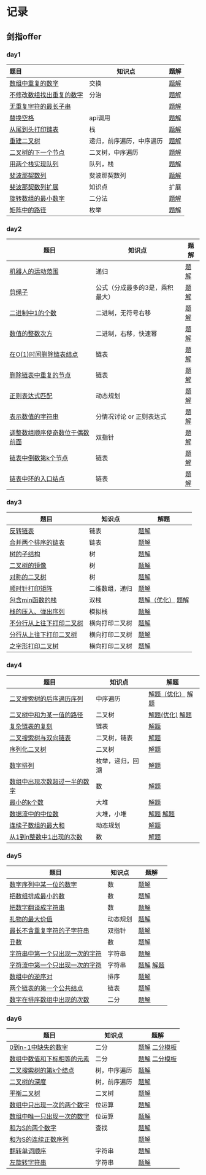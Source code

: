 # 记录

## 剑指offer

### day1

| 题目                                                         | 知识点                   | 题解                                             |
| :----------------------------------------------------------- | ------------------------ | ------------------------------------------------ |
| [数组中重复的数字](https://leetcode-cn.com/problems/shu-zu-zhong-zhong-fu-de-shu-zi-lcof/) | 交换                     | [题解](/sword/offer/day1/FindRepeatNumber.java) |
| [不修改数组找出重复的数字](https://www.acwing.com/problem/content/15/) | 分治                     | [题解](/sword/offer/day1/DuplicateInArray.java) |
| [无重复字符的最长子串](https://leetcode-cn.com/problems/longest-substring-without-repeating-characters/) |                          | [题解](/sword/offer/day1/SearchArray.java)      |
| [替换空格](https://leetcode-cn.com/problems/ti-huan-kong-ge-lcof/) | api调用                  | [题解](/sword/offer/day1/ReplaceSpaces.java)    |
| [从尾到头打印链表](https://leetcode-cn.com/problems/cong-wei-dao-tou-da-yin-lian-biao-lcof/) | 栈                       | [题解](sword/offer/day1/ReplaceSpaces.java)      |
| [重建二叉树](https://leetcode-cn.com/problems/zhong-jian-er-cha-shu-lcof/) | 递归，前序遍历，中序遍历 | [题解](sword/offer/day1/BuildTree.java)          |
| [二叉树的下一个节点](https://www.acwing.com/problem/content/description/31/) | 二叉树，中序遍历         | [题解](sword/offer/day1/InorderSuccessor.java)   |
| [用两个栈实现队列](https://leetcode-cn.com/problems/yong-liang-ge-zhan-shi-xian-dui-lie-lcof/) | 队列，栈                 | [题解](sword/offer/day1/MyQueue.java)            |
| [斐波那契数列](https://www.acwing.com/problem/content/19/)   | 斐波那契数列             | [题解](sword/offer/day1/Fibonacci.java)          |
| [斐波那契数列扩展](https://www.acwing.com/blog/content/25/)  | 知识点                   | 扩展                                             |
| [旋转数组的最小数字](https://www.acwing.com/problem/content/20/) | 二分法                   | [题解](sword/offer/day1/FindMin.java)            |
| [矩阵中的路径](https://www.acwing.com/problem/content/21/)   | 枚举                     | [题解](sword/offer/day1/HasPath.java)            |



### day2

| 题目                                                         | 知识点                          | 题解                                                 |
| ------------------------------------------------------------ | ------------------------------- | ---------------------------------------------------- |
| [机器人的运动范围](https://leetcode-cn.com/problems/ji-qi-ren-de-yun-dong-fan-wei-lcof) | 递归                            | [题解](sword/offer/day2/MovingCount.java)            |
| [剪绳子](https://leetcode-cn.com/problems/jian-sheng-zi-lcof/) | 公式（分成最多的3是，乘积最大） | [题解](sword/offer/day2/MaxProductAfterCutting.java) |
| [二进制中1的个数](https://leetcode-cn.com/problems/er-jin-zhi-zhong-1de-ge-shu-lcof/) | 二进制，无符号右移              | [题解](sword/offer/day2/NumberOf1.java)              |
| [数值的整数次方](https://leetcode-cn.com/problems/shu-zhi-de-zheng-shu-ci-fang-lcof/) | 二进制，右移，快速幂            | [题解](sword/offer/day2/Power.java)                  |
| [在O(1)时间删除链表结点](https://www.acwing.com/problem/content/85/) | 链表                            | [题解](sword/offer/day2/DeleteNode.java)             |
| [删除链表中重复的节点](https://www.acwing.com/problem/content/27/) | 链表                            | [题解](sword/offer/day2/DeleteDuplication.java)      |
| [正则表达式匹配](https://www.acwing.com/problem/content/28/) | 动态规划                        | [题解](sword/offer/day2/IsMatch.java)                |
| [表示数值的字符串](https://www.acwing.com/problem/content/29/) | 分情况讨论 or 正则表达式        | [题解](sword/offer/day2/IsNumber.java)               |
| [调整数组顺序使奇数位于偶数前面](https://www.acwing.com/problem/content/30/) | 双指针                          | [题解](sword/offer/day2/ReOrderArray.java)           |
| [链表中倒数第k个节点](https://www.acwing.com/problem/content/32/) | 链表                            | [题解](sword/offer/day2/FindKthToTail.java)          |
| [链表中环的入口结点](https://www.acwing.com/problem/content/86/) | 链表                            | [题解](sword/offer/day2/EntryNodeOfLoop.java)        |



### day3

| 题目                                                         | 知识点         | 解题                                                         |
| ------------------------------------------------------------ | -------------- | ------------------------------------------------------------ |
| [反转链表](https://www.acwing.com/problem/content/33/)       | 链表           | [题解](sword/offer/day3/ReverseList.java)                    |
| [合并两个排序的链表](https://www.acwing.com/problem/content/34/) | 链表           | [题解](sword/offer/day3/HasSubtree.java)                     |
| [树的子结构](https://www.acwing.com/problem/content/35/)     | 树             | [题解](sword/offer/day3/HasSubtree.java)                     |
| [二叉树的镜像](https://www.acwing.com/problem/content/37/)   | 树             | [题解](sword/offer/day3/Mirror.java)                         |
| [对称的二叉树](https://www.acwing.com/problem/content/38/)   | 树             | [题解](sword/offer/day3/IsSymmetric.java)                    |
| [顺时针打印矩阵](https://www.acwing.com/problem/content/39/) | 二维数组，递归 | [题解](sword/offer/day3/PrintMatrix.java)                    |
| [包含min函数的栈](https://www.acwing.com/problem/content/90/) | 双栈           | [题解（优化）](sword/offer/day3/MinStack2.java) [题解](sword/offer/day3/MinStack.java) |
| [栈的压入、弹出序列](https://www.acwing.com/problem/content/40/) | 模拟栈         | [题解](sword/offer/day3/IsPopOrder.java)                     |
| [不分行从上往下打印二叉树](https://www.acwing.com/problem/content/41/) | 横向打印二叉树 | [题解](sword/offer/day3/PrintFromTopToBottom1.java)          |
| [分行从上往下打印二叉树](https://www.acwing.com/problem/content/42/) | 横向打印二叉树 | [题解](sword/offer/day3/PrintFromTopToBottom2.java)          |
| [之字形打印二叉树](https://www.acwing.com/problem/content/43/) | 横向打印二叉树 | [题解](sword/offer/day3/PrintFromTopToBottom3.java)          |



### day4

| 题目                                                         | 知识点           | 解题                                                         |
| ------------------------------------------------------------ | ---------------- | ------------------------------------------------------------ |
| [二叉搜索树的后序遍历序列](https://www.acwing.com/problem/content/44/) | 中序遍历         | [解题（优化）](sword/offer/day4/VerifySequenceOfBST2.java)  [解题](sword/offer/day4/VerifySequenceOfBST.java) |
| [二叉树中和为某一值的路径](https://www.acwing.com/problem/content/45/) | 二叉树           | [解题(优化)](sword/offer/day4/FindPath2.java)  [解题](sword/offer/day4/FindPath.java) |
| [复杂链表的复刻](https://www.acwing.com/problem/content/89/) | 链表             | [解题](sword/offer/day4/CopyRandomList.java)                 |
| [二叉搜索树与双向链表](https://www.acwing.com/problem/content/87/) | 二叉树，链表     | [解题](sword/offer/day4/Convert.java)                        |
| [序列化二叉树](https://www.acwing.com/problem/content/46/)   | 二叉树           | [解题](sword/offer/day4/Serialize.java)                      |
| [数字排列](https://www.acwing.com/problem/content/47/)       | 枚举，递归，回溯 | [解题](sword/offer/day4/Permutation.java)                    |
| [数组中出现次数超过一半的数字](https://www.acwing.com/problem/content/48/) | 数               | [解题](sword/offer/day4/MoreThanHalfNum.java)                |
| [最小的k个数](https://www.acwing.com/problem/content/49/)    | 大堆             | [解题](sword/offer/day4/GetLeastNumbers.java)                |
| [数据流中的中位数](https://www.acwing.com/problem/content/88/) | 大堆，小堆       | [解题](sword/offer/day4/GetMedianAndInsert.java)  [解题](sword/offer/day4/GetMedianAndInsert2.java) |
| [连续子数组的最大和](https://www.acwing.com/problem/content/50/) | 动态规划         | [解题](sword/offer/day4/MaxSubArray.java)                    |
| [从1到n整数中1出现的次数](https://www.acwing.com/problem/content/51/) | 数               | [解题](sword/offer/day4/NumberOf1Between1AndN.java)          |



### day5

| 题目                                                         | 知识点   | 题解                                                         |
| ------------------------------------------------------------ | -------- | ------------------------------------------------------------ |
| [数字序列中某一位的数字](https://www.acwing.com/problem/content/52/) | 数       | [题解](sword/offer/day5/DigitAtIndex.java)                   |
| [把数组排成最小的数](https://www.acwing.com/problem/content/54/) | 数       | [题解](sword/offer/day5/PrintMinNumber.java)                 |
| [把数字翻译成字符串](https://www.acwing.com/problem/content/55/) | 数       | [题解](sword/offer/day5/GetTranslationCount.java)            |
| [礼物的最大价值](https://www.acwing.com/problem/content/56/) | 动态规划 | [题解](sword/offer/day5/GetMaxValue.java)                    |
| [最长不含重复字符的子字符串](https://www.acwing.com/problem/content/57/) | 双指针   | [题解](sword/offer/day5/LongestSubstringWithoutDuplication.java) |
| [丑数](https://www.acwing.com/problem/content/description/58/) | 数       | [题解](sword/offer/day5/GetUglyNumber.java)                  |
| [字符串中第一个只出现一次的字符](https://www.acwing.com/problem/content/59/) | 字符串   | [题解](sword/offer/day5/FirstNotRepeatingChar.java)          |
| [字符流中第一个只出现一次的字符](https://www.acwing.com/problem/content/60/) | 字符串   | [题解](sword/offer/day5/FirstAppearingOnceAndInsert.java)   [解题](sword/offer/day4/FirstAppearingOnceAndInsert5.java) |
| [数组中的逆序对](https://www.acwing.com/problem/content/61/) | 排序     | [题解](sword/offer/day5/InversePairs.java)                   |
| [两个链表的第一个公共结点](https://www.acwing.com/problem/content/62/) | 链表     | [题解](sword/offer/day5/FindFirstCommonNode.java)            |
| [数字在排序数组中出现的次数](https://www.acwing.com/problem/content/63/) | 二分     | [题解](sword/offer/day5/GetNumberOfK.java)                   |



### day6

| 题目                                                         | 知识点       | 题解                                                         |
| ------------------------------------------------------------ | ------------ | ------------------------------------------------------------ |
| [0到n-1中缺失的数字](https://www.acwing.com/problem/content/64/) | 二分         | [题解](sword/offer/day6/GetMissingNumber.java)   [二分模板](https://www.acwing.com/blog/content/31/) |
| [数组中数值和下标相等的元素](https://www.acwing.com/problem/content/65/) | 二分         | [题解](sword/offer/day6/GetNumberSameAsIndex.java)  [二分模板](https://www.acwing.com/blog/content/31/) |
| [二叉搜索树的第k个结点](https://www.acwing.com/problem/content/66/) | 树，中序遍历 | [题解](sword/offer/day6/KthNode.java)                        |
| [二叉树的深度](https://www.acwing.com/problem/content/67/)   | 树，前序遍历 | [题解](sword/offer/day6/TreeDepth.java)                      |
| [平衡二叉树](https://www.acwing.com/problem/content/68/)     | 二叉树       | [题解](sword/offer/day6/IsBalanced.java)                     |
| [数组中只出现一次的两个数字](https://www.acwing.com/problem/content/69/) | 位运算       | [题解](sword/offer/day6/FindNumsAppearOnce.java)             |
| [数组中唯一只出现一次的数字](https://www.acwing.com/problem/content/70/) | 位运算       | [题解](sword/offer/day6/FindNumberAppearingOnce.java)        |
| [和为S的两个数字](https://www.acwing.com/problem/content/71/) | 查找         | [题解](sword/offer/day6/FindNumbersWithSum.java)             |
| [和为S的连续正数序列](https://www.acwing.com/problem/content/72/) |              | [题解](sword/offer/day6/FindContinuousSequence.java)         |
| [翻转单词顺序](https://www.acwing.com/problem/content/73/)   | 字符串       | [题解](sword/offer/day6/ReverseWords.java)                   |
| [左旋转字符串](https://www.acwing.com/problem/content/74/)   | 字符串       | [题解](sword/offer/day6/LeftRotateString.java)               |

